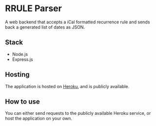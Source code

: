 # RRULE Parser

A web backend that accepts a iCal formatted recurrence rule and sends back a generated list of dates as JSON.

## Stack

* Node.js
* Express.js

## Hosting

The application is hosted on [Heroku](https://rrule-parser.herokuapp.com), and is publicly available.

## How to use

You can either send requests to the publicly available Heroku service, or host the application on your own.
